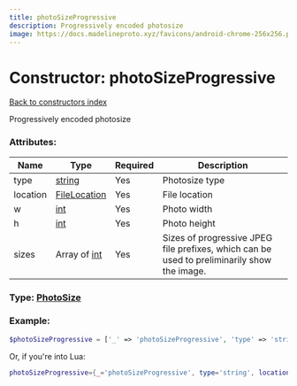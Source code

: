 ```yaml
---
title: photoSizeProgressive
description: Progressively encoded photosize
image: https://docs.madelineproto.xyz/favicons/android-chrome-256x256.png
---
```

# Constructor: photoSizeProgressive  
[Back to constructors index](index.md)



Progressively encoded photosize

### Attributes:

| Name     |    Type       | Required | Description |
|----------|---------------|----------|-------------|
|type|[string](../types/string.md) | Yes|Photosize type|
|location|[FileLocation](../types/FileLocation.md) | Yes|File location|
|w|[int](../types/int.md) | Yes|Photo width|
|h|[int](../types/int.md) | Yes|Photo height|
|sizes|Array of [int](../types/int.md) | Yes|Sizes of progressive JPEG file prefixes, which can be used to preliminarily show the image.|



### Type: [PhotoSize](../types/PhotoSize.md)


### Example:

```php
$photoSizeProgressive = ['_' => 'photoSizeProgressive', 'type' => 'string', 'location' => FileLocation, 'w' => int, 'h' => int, 'sizes' => [int, int]];
```  


Or, if you're into Lua:

```lua
photoSizeProgressive={_='photoSizeProgressive', type='string', location=FileLocation, w=int, h=int, sizes={int}}

```


